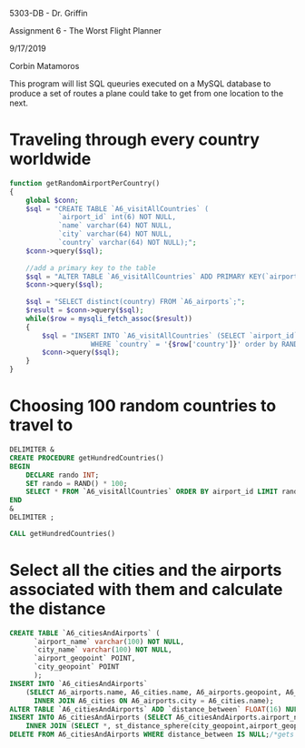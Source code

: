 5303-DB - Dr. Griffin

Assignment 6 - The Worst Flight Planner

9/17/2019

Corbin Matamoros

This program will list SQL queuries executed on a MySQL database
to produce a set of routes a plane could take to get from one
location to the next.


# Traveling through every country worldwide

```php
function getRandomAirportPerCountry()
{
    global $conn;
	$sql = "CREATE TABLE `A6_visitAllCountries` (
			`airport_id` int(6) NOT NULL,
			`name` varchar(64) NOT NULL,
			`city` varchar(64) NOT NULL,
			`country` varchar(64) NOT NULL);";
	$conn->query($sql);
	
	//add a primary key to the table
	$sql = "ALTER TABLE `A6_visitAllCountries` ADD PRIMARY KEY(`airport_id`);";
	$conn->query($sql);
	
    $sql = "SELECT distinct(country) FROM `A6_airports`;";
    $result = $conn->query($sql);
    while($row = mysqli_fetch_assoc($result))
	{
        $sql = "INSERT INTO `A6_visitAllCountries` (SELECT `airport_id`, `name`, `city`, `country` FROM `A6_airports` 
					WHERE `country` = '{$row['country']}' order by RAND() LIMIT 1);";
		$conn->query($sql);
    }
}
```

# Choosing 100 random countries to travel to

```sql
DELIMITER &
CREATE PROCEDURE getHundredCountries()
BEGIN
	DECLARE rando INT;
    SET rando = RAND() * 100;
    SELECT * FROM `A6_visitAllCountries` ORDER BY airport_id LIMIT rando,100;
END
&
DELIMITER ;

CALL getHundredCountries()
```

# Select all the cities and the airports associated with them and calculate the distance

```sql
CREATE TABLE `A6_citiesAndAirports` (
      `airport_name` varchar(100) NOT NULL, 
      `city_name` varchar(100) NOT NULL, 
      `airport_geopoint` POINT, 
      `city_geopoint` POINT
      );
INSERT INTO `A6_citiesAndAirports` 
    (SELECT A6_airports.name, A6_cities.name, A6_airports.geopoint, A6_cities.geopoint FROM A6_airports 
      INNER JOIN A6_cities ON A6_airports.city = A6_cities.name);
ALTER TABLE `A6_citiesAndAirports` ADD `distance_between` FLOAT(16) NULL DEFAULT NULL AFTER `city_geopoint`;
INSERT INTO A6_citiesAndAirports (SELECT A6_citiesAndAirports.airport_name, A6_citiesAndAirports.city_name, A6_citiesAndAirports.airport_geopoint, A6_citiesAndAirports.city_geopoint, st_distance_sphere(A6_citiesAndAirports.city_geopoint,A6_citiesAndAirports.airport_geopoint) from A6_citiesAndAirports 
	INNER JOIN (SELECT *, st_distance_sphere(city_geopoint,airport_geopoint) from A6_citiesAndAirports) AS B ON A6_citiesAndAirports.airport_name = B.airport_name);
DELETE FROM A6_citiesAndAirports WHERE distance_between IS NULL;/*gets rid of the duplicates*/
```
